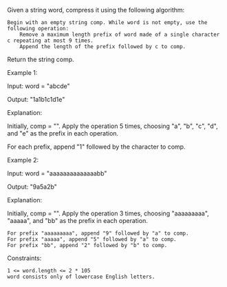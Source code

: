 Given a string word, compress it using the following algorithm:

    Begin with an empty string comp. While word is not empty, use the following operation:
        Remove a maximum length prefix of word made of a single character c repeating at most 9 times.
        Append the length of the prefix followed by c to comp.

Return the string comp.

 

Example 1:

Input: word = "abcde"

Output: "1a1b1c1d1e"

Explanation:

Initially, comp = "". Apply the operation 5 times, choosing "a", "b", "c", "d", and "e" as the prefix in each operation.

For each prefix, append "1" followed by the character to comp.

Example 2:

Input: word = "aaaaaaaaaaaaaabb"

Output: "9a5a2b"

Explanation:

Initially, comp = "". Apply the operation 3 times, choosing "aaaaaaaaa", "aaaaa", and "bb" as the prefix in each operation.

    For prefix "aaaaaaaaa", append "9" followed by "a" to comp.
    For prefix "aaaaa", append "5" followed by "a" to comp.
    For prefix "bb", append "2" followed by "b" to comp.

 

Constraints:

    1 <= word.length <= 2 * 105
    word consists only of lowercase English letters.

